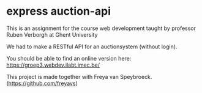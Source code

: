 # express auction-api
This is an assignment for the course web development taught by professor Ruben Verborgh at Ghent University

We had to make a RESTful API for an auctionsystem (without login).

You should be able to find an online version here: https://groep3.webdev.ilabt.imec.be/

This project is made together with Freya van Speybroeck. (https://github.com/freyavs)
